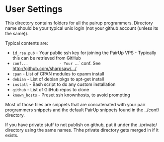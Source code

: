 # User Settings

This directory contains folders for all the pairup programmers. Directory name
should be your typical unix login (not your github account (unless its the
same)).

Typical contents are:

* `id_rsa.pub`          - Your public ssh key for joining the PairUp VPS
                        - Typically this can be retrieved from GitHub
* `conf...              - Your `...` conf. See http://github.com/sharpsaw/.../
* `cpan`                - List of CPAN modules to cpanm install
* `debian`              - List of debian pkgs to apt-get install
* `install`             - Bash script to do any custom installation
* `github`              - List of GitHub repos to clone
* `known_hosts`         - Preset ssh knownhosts, to avoid prompting

Most of those files are snippets that are concatenated with your pair
programmers snippets and the default PairUp snippets found in the ../conf/
directory.

If you have private stuff to not publish on github, put it under the ./private/
directory using the same names. Thhe private directory gets merged in if it
exists.
